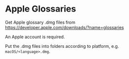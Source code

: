 # Apple Glossaries

Get Apple glossary .dmg files from
https://developer.apple.com/downloads/?name=glossaries

An Apple account is required.

Put the .dmg files into folders according to platform,
e.g. `macOS/<language>.dmg`.

